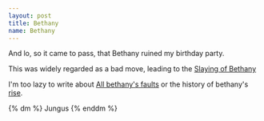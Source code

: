 ```yaml
---
layout: post
title: Bethany
name: Bethany
---
```


And lo, so it came to pass, that Bethany ruined my birthday party.

This was widely regarded as a bad move, leading to the [Slaying of Bethany](/history/slaying_of_bethany)

I'm too lazy to write about [All bethany's faults](/faults/bethany) or the history of bethany's [rise](/history/rise_of_bethany).

{% dm %}
Jungus
{% enddm %}
